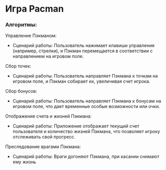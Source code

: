 # Игра Pacman
### Алгоритмы:
 Управление Пэкманом:
   - Сценарий работы: Пользователь нажимает клавиши управления (например, стрелки), и Пэкман перемещается в соответствии с направлением на игровом поле.
  
 Сбор точек:
   - Сценарий работы: Пользователь направляет Пэкмана к точкам на игровом поле, и Пэкман собирает их, увеличивая счет игрока.

 Сбор бонусов:
   - Сценарий работы: Пользователь направляет Пэкмана к бонусам на игровом поле, что дает временные особые возможности или очки.

 Отображение счета и жизней Пэкмана:
   - Сценарий работы: Приложение отображает текущий счет пользователя и количество жизней Пэкмана, что позволяет игроку отслеживать свой прогресс.

 Преследование врагами Пэкмана:
   - Сценарий работы: Враги догоняют Пэкмана, при касании снимают ему жизнь
